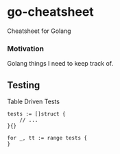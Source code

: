 # go-cheatsheet
Cheatsheet for Golang

### Motivation
Golang things I need to keep track of.

## Testing
Table Driven Tests

```
tests := []struct {
    // ...
}{}

for _, tt := range tests {
}
```
